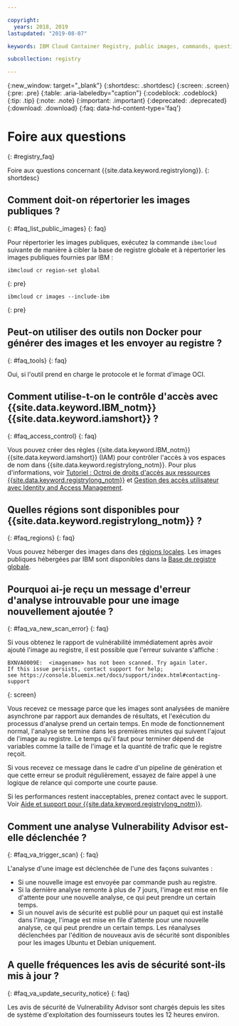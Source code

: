 ```yaml
---

copyright:
  years: 2018, 2019
lastupdated: "2019-08-07"

keywords: IBM Cloud Container Registry, public images, commands, questions, registry, FAQ, Vulnerability Advisor,

subcollection: registry

---
```


{:new_window: target="_blank"}
{:shortdesc: .shortdesc}
{:screen: .screen}
{:pre: .pre}
{:table: .aria-labeledby="caption"}
{:codeblock: .codeblock}
{:tip: .tip}
{:note: .note}
{:important: .important}
{:deprecated: .deprecated}
{:download: .download}
{:faq: data-hd-content-type='faq'}

# Foire aux questions
{: #registry_faq}

Foire aux questions concernant {{site.data.keyword.registrylong}}.
{: shortdesc}

## Comment doit-on répertorier les images publiques ?
{: #faq_list_public_images}
{: faq}

Pour répertorier les images publiques, exécutez la commande `ibmcloud` suivante de manière à cibler la base de registre globale et à répertorier les images publiques fournies par IBM :

```
ibmcloud cr region-set global
```
{: pre}

```
ibmcloud cr images --include-ibm
```
{: pre}

## Peut-on utiliser des outils non Docker pour générer des images et les envoyer au registre ?
{: #faq_tools}
{: faq}

Oui, si l'outil prend en charge le protocole et le format d'image OCI.

## Comment utilise-t-on le contrôle d'accès avec {{site.data.keyword.IBM_notm}} {{site.data.keyword.iamshort}} ?
{: #faq_access_control}
{: faq}

Vous pouvez créer des règles {{site.data.keyword.IBM_notm}} {{site.data.keyword.iamshort}} (IAM) pour contrôler l'accès à vos espaces de nom dans {{site.data.keyword.registrylong_notm}}. Pour plus d'informations, voir [Tutoriel : Octroi de droits d'accès aux ressources {{site.data.keyword.registrylong_notm}}](/docs/services/Registry?topic=registry-iam_access) et [Gestion des accès utilisateur avec Identity and Access Management](/docs/services/Registry?topic=registry-iam).

## Quelles régions sont disponibles pour {{site.data.keyword.registrylong_notm}} ?
{: #faq_regions}
{: faq}

Vous pouvez héberger des images dans des [régions locales](/docs/services/Registry?topic=registry-registry_overview#registry_regions_local). Les images publiques hébergées par IBM sont disponibles dans la [Base de registre globale](/docs/services/Registry?topic=registry-registry_overview#registry_regions_global).

## Pourquoi ai-je reçu un message d'erreur d'analyse introuvable pour une image nouvellement ajoutée ?
{: #faq_va_new_scan_error}
{: faq}

Si vous obtenez le rapport de vulnérabilité immédiatement après avoir ajouté l'image au registre, il est possible que l'erreur suivante s'affiche :

```
BXNVA0009E:  <imagename> has not been scanned. Try again later.
If this issue persists, contact support for help;
see https://console.bluemix.net/docs/support/index.html#contacting-support
```
{: screen}

Vous recevez ce message parce que les images sont analysées de manière asynchrone par rapport aux demandes de résultats, et l'exécution du processus d'analyse prend un certain temps. En mode de fonctionnement normal, l'analyse se termine dans les premières minutes qui suivent l'ajout de l'image au registre. Le temps qu'il faut pour terminer dépend de variables comme la taille de l'image et la quantité de trafic que le registre reçoit.

Si vous recevez ce message dans le cadre d'un pipeline de génération et que cette erreur se produit régulièrement, essayez de faire appel à une logique de relance qui comporte une courte pause.

Si les performances restent inacceptables, prenez contact avec le support. Voir [Aide et support pour {{site.data.keyword.registrylong_notm}}](/docs/services/Registry?topic=registry-ts_index#gettinghelp).

## Comment une analyse Vulnerability Advisor est-elle déclenchée ?
{: #faq_va_trigger_scan}
{: faq}

L'analyse d'une image est déclenchée de l'une des façons suivantes :

- Si une nouvelle image est envoyée par commande push au registre.
- Si la dernière analyse remonte à plus de 7 jours, l'image est mise en file d'attente pour une nouvelle analyse, ce qui peut prendre un certain temps.
- Si un nouvel avis de sécurité est publié pour un paquet qui est installé dans l'image, l'image est mise en file d'attente pour une nouvelle analyse, ce qui peut prendre un certain temps. Les réanalyses déclenchées par l'édition de nouveaux avis de sécurité sont disponibles pour les images Ubuntu et Debian uniquement.

## A quelle fréquences les avis de sécurité sont-ils mis à jour ?
{: #faq_va_update_security_notice}
{: faq}

Les avis de sécurité de Vulnerability Advisor sont chargés depuis les sites de système d'exploitation des fournisseurs toutes les 12 heures environ.
